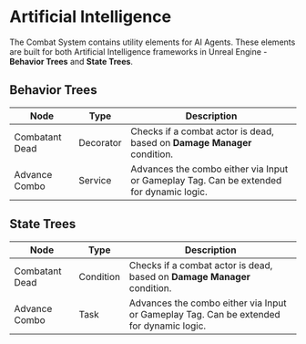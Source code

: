 # Artificial Intelligence
<primary-label ref="combat"/>
<secondary-label ref="advanced"/>

The Combat System contains utility elements for AI Agents. These elements are built for both Artificial Intelligence
frameworks in Unreal Engine - **Behavior Trees** and **State Trees**.

## Behavior Trees

| Node           | Type      | Description                                                                             |
|----------------|-----------|-----------------------------------------------------------------------------------------|
| Combatant Dead | Decorator | Checks if a combat actor is dead, based on **Damage Manager** condition.                |
| Advance Combo  | Service   | Advances the combo either via Input or Gameplay Tag. Can be extended for dynamic logic. |

## State Trees

| Node           | Type      | Description                                                                             |
|----------------|-----------|-----------------------------------------------------------------------------------------|
| Combatant Dead | Condition | Checks if a combat actor is dead, based on **Damage Manager** condition.                |
| Advance Combo  | Task      | Advances the combo either via Input or Gameplay Tag. Can be extended for dynamic logic. |
